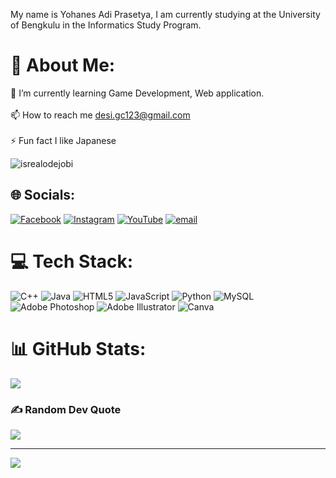 My name is Yohanes Adi Prasetya, I am currently studying at the University of Bengkulu in the Informatics Study Program. 

# 💫 About Me:
🌱 I’m currently learning Game Development, Web application. <br><br>📫 How to reach me desi.gc123@gmail.com<br><br>⚡ Fun fact I like Japanese

<p align="left"> <img src="https://komarev.com/ghpvc/?username=goonesmile&label=Profile%20views&color=0e75b6&style=flat" alt="isrealodejobi" />
</p>

## 🌐 Socials:
[![Facebook](https://img.shields.io/badge/Facebook-%231877F2.svg?logo=Facebook&logoColor=white)](https://www.facebook.com/yhans.adp) [![Instagram](https://img.shields.io/badge/Instagram-%23E4405F.svg?logo=Instagram&logoColor=white)](https://instagram.com/yhanes_adp) [![YouTube](https://img.shields.io/badge/YouTube-%23FF0000.svg?logo=YouTube&logoColor=white)](https://youtube.com/@Feurie) [![email](https://img.shields.io/badge/Email-D14836?logo=gmail&logoColor=white)](mailto:desi.gc123@gmail.com) 

# 💻 Tech Stack:
![C++](https://img.shields.io/badge/c++-%2300599C.svg?style=flat&logo=c%2B%2B&logoColor=white) ![Java](https://img.shields.io/badge/java-%23ED8B00.svg?style=flat&logo=openjdk&logoColor=white) ![HTML5](https://img.shields.io/badge/html5-%23E34F26.svg?style=flat&logo=html5&logoColor=white) ![JavaScript](https://img.shields.io/badge/javascript-%23323330.svg?style=flat&logo=javascript&logoColor=%23F7DF1E) ![Python](https://img.shields.io/badge/python-3670A0?style=flat&logo=python&logoColor=ffdd54) ![MySQL](https://img.shields.io/badge/mysql-4479A1.svg?style=flat&logo=mysql&logoColor=white) ![Adobe Photoshop](https://img.shields.io/badge/adobe%20photoshop-%2331A8FF.svg?style=flat&logo=adobe%20photoshop&logoColor=white) ![Adobe Illustrator](https://img.shields.io/badge/adobe%20illustrator-%23FF9A00.svg?style=flat&logo=adobe%20illustrator&logoColor=white) ![Canva](https://img.shields.io/badge/Canva-%2300C4CC.svg?style=flat&logo=Canva&logoColor=white)
# 📊 GitHub Stats:
![](https://github-readme-stats.vercel.app/api/top-langs/?username=Feuriee&theme=calm_pink&hide_border=true&include_all_commits=true&count_private=true&layout=compact)

### ✍️ Random Dev Quote
![](https://quotes-github-readme.vercel.app/api?type=horizontal&theme=radical)

---
[![](https://visitcount.itsvg.in/api?id=Feuriee&icon=7&color=10)](https://visitcount.itsvg.in)

<!-- Proudly created with GPRM ( https://gprm.itsvg.in ) -->
